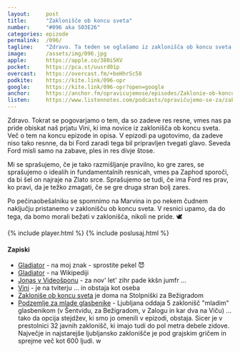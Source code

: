 ```yaml
---
layout: 	post
title:  	"Zaklonišče ob koncu sveta"
number: 	"#096 aka S03E26"
categories:	epizode
permalink:	/096/
tagline: 	"Zdravo. Ta teden se oglašamo iz zaklonišča ob koncu sveta ... in upamo, da nam nikoli ne bo treba tja."
image:		/assets/img/096.jpg
apple:		https://apple.co/380i5KV
pocket:		https://pca.st/uusrd01p
overcast:	https://overcast.fm/+beHhrSc58
podkite:	https://kite.link/096-opr
google:		https://kite.link/096-opr?open=google
anchor:		https://anchor.fm/opravicujemose/episodes/Zaklonie-ob-koncu-sveta-e1gb8q5
listen:		https://www.listennotes.com/podcasts/opravičujemo-se-za/zaklonišče-ob-koncu-sveta-dEj-zM1gmfY/embed/
---
```


Zdravo. Tokrat se pogovarjamo o tem, da so zadeve res resne, vmes nas pa pride obiskat naš prjatu Vini, ki ima novice iz zaklonišča ob koncu sveta. Več o tem na koncu epizode in opisa. V epizodi pa ugotovimo, da zadeve niso tako resnne, da bi Ford zaradi tega bil pripravljen tvegati glavo. Seveda Ford misli samo na zabave, ples in res divje štose. 

Mi se sprašujemo, če je tako razmišljanje pravilno, ko gre zares, se sprašujemo o idealih in fundamentalnih resnicah, vmes pa Zaphod sporoči, da bi šel on najraje na Zlato srce. Sprašujemo se tudi, če ima Ford res prav, ko pravi, da je težko zmagati, če se gre druga stran bolj zares. 

Po pečinaobešalniku se spomnimo na Marvina in po nekem čudnem naključju pristanemo v zaklonišču ob koncu sveta. V resnici upamo, da do tega, da bomo morali bežati v zaklonišča, nikoli ne pride. 🕊 


{% include player.html %}
{% include poslusaj.html %}

<!--break-->

#### Zapiski

- [Gladiator](https://www.youtube.com/watch?v=TmegifLcguQ) - na moj znak - sprostite pekel 😈
- [Gladiator](https://en.wikipedia.org/wiki/Gladiator_(2000_film)) - na Wikipediji
- [Jonas v Videošponu](https://www.youtube.com/watch?v=x2T-asiJI4g) - za nov' let' zihr pade kkšn jumfr ...
- [Vini](https://twitter.com/loudandwicked) - je na tviterju ... in obstaja kot oseba
- [Zakloniše ob koncu sveta](https://www.google.com/search?q=Zaklonišče+Stolpniška) je doma na Stolpniški za Bežigradom
- [Podzemlje za mlade glasbenike](https://www.dnevnik.si/1042588543) - Ljubljana oddaja 5 zaklonišč "mladim" glasbenikom (v Šentvidu, za Bežigradom, v Zalogu in kar dva na Viču) ... tako da opcija stejdžev, ki smo jo omenili v epizodi, obstaja. Sicer je v prestolnici 32 javnih zaklonišč, ki imajo tudi do pol metra debele zidove. Največje in najstarejše ljubljansko zaklonišče je pod grajskim gričem in sprejme več kot 600 ljudi. w